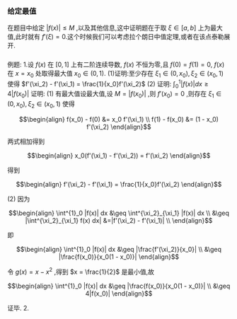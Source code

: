### 给定最值
在题目中给定 $|f(x)|\leq M$ ,以及其他信息,这中证明题在于取 $\xi \in [a,b]$ 上为最大值,此时就有 $f'(\xi) = 0$.这个时候我们可以考虑拉个朗日中值定理,或者在该点泰勒展开.



###
例题:
1.设 $f(x)$ 在 $[0,1]$ 上有二阶连续导数, $f(x)$ 不恒为零,且 $f(0)= f(1)=0$, $f(x)$ 在 $x = x_0$ 处取得最大值 $x_0 \in (0,1)$.
(1)证明:至少存在 $\xi_1 \in (0,x_0),\xi_2 \in (x_0,1)$ 使得 $f'(\xi_2) - f'(\xi_1) = \frac{1}{x_0}f'(\xi_2)$
(2) 证明: $\displaystyle \int^1_0 |f(x)| dx \geq 4 |f(x_0)|$
证明:
(1) 有最大值设最大值,设 $M = |f(x_0)|$ ,则 $f'(x_0) = 0$ ,则存在 $\xi_1 \in (0,x_0),\xi_2 \in (x_0,1)$ 使得

$$\begin{align}
    f(x_0) - f(0) &= x_0 f'(\xi_1) \\
    f(1) - f(x_0) &= (1 - x_0) f'(\xi_2)
\end{align}$$

两式相加得到

$$\begin{align}
    x_0(f'(\xi_1) - f'(\xi_2)) = f'(\xi_2)
\end{align}$$

得到

$$\begin{align}
    f'(\xi_2) - f'(\xi_1) = \frac{1}{x_0}f'(\xi_2)
\end{align}$$

(2) 因为

$$\begin{align}
    \int^{1}_0 |f(x)| dx &\geq \int^{\xi_2}_{\xi_1} |f(x)| dx \\
    &\geq |\int^{\xi_2}_{\xi_1} f(x) dx| &=|f'(\xi_2) - f'(\xi_1)| \\
\end{align}$$

即

$$\begin{align}
    \int^{1}_0 |f(x)| dx &\geq |\frac{f'(\xi_2)}{x_0}| \\
    &\geq |\frac{f(x_0)}{x_0(1 - x_0)}|
\end{align}$$

令 $g(x) = x - x^2$ ,得到 $x = \frac{1}{2}$ 是最小值,故

$$\begin{align}
    \int^{1}_0 |f(x)| dx 
    &\geq |\frac{f(x_0)}{x_0(1 - x_0)}| \\
    &\geq 4|f(x_0)|
\end{align}$$

证毕.
2.